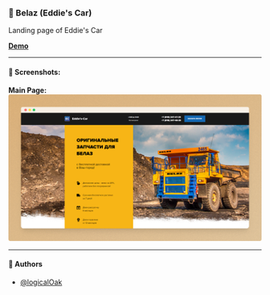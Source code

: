 ### 🥝 Belaz (Eddie's Car)

Landing page of Eddie's Car

**[Demo](https://vercel.com/logicaloak/belaz)**

---

#### 🧶 Screenshots:

**Main Page:**
![App Screenshot](images/preview.png)

---

#### 🧶 Authors

-   [@logicalOak](https://github.com/logicalOak)
